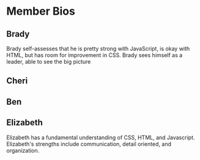 # Member Bios

## Brady

Brady self-assesses that he is pretty strong with JavaScript, is okay with HTML, but has room for improvement in CSS.  Brady sees himself as a leader, able to see the big picture

## Cheri

## Ben

## Elizabeth

Elizabeth has a fundamental understanding of CSS, HTML, and Javascript. Elizabeth's strengths include communication, detail oriented, and organization.
